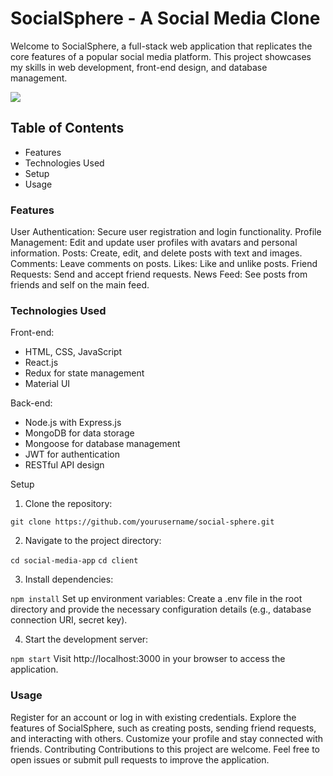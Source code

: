 # SocialSphere - A Social Media Clone

Welcome to SocialSphere, a full-stack web application that replicates the core features of a popular social media platform. This project showcases my skills in web development, front-end design, and database management.

![](assets/socialsphere.gif)

## Table of Contents

- Features
- Technologies Used
- Setup
- Usage

### Features

User Authentication: Secure user registration and login functionality.
Profile Management: Edit and update user profiles with avatars and personal information.
Posts: Create, edit, and delete posts with text and images.
Comments: Leave comments on posts.
Likes: Like and unlike posts.
Friend Requests: Send and accept friend requests.
News Feed: See posts from friends and self on the main feed.

### Technologies Used

Front-end:

- HTML, CSS, JavaScript
- React.js
- Redux for state management
- Material UI

Back-end:

- Node.js with Express.js
- MongoDB for data storage
- Mongoose for database management
- JWT for authentication
- RESTful API design

Setup

1. Clone the repository:

`git clone https://github.com/yourusername/social-sphere.git`

2. Navigate to the project directory:

`cd social-media-app`
`cd client`

3. Install dependencies:

`npm install`
Set up environment variables:
Create a .env file in the root directory and provide the necessary configuration details (e.g., database connection URI, secret key).

4. Start the development server:

`npm start`
Visit http://localhost:3000 in your browser to access the application.

### Usage

Register for an account or log in with existing credentials.
Explore the features of SocialSphere, such as creating posts, sending friend requests, and interacting with others.
Customize your profile and stay connected with friends.
Contributing
Contributions to this project are welcome. Feel free to open issues or submit pull requests to improve the application.
